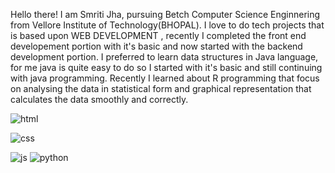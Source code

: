 Hello there! I am  Smriti Jha, pursuing Betch Computer Science Enginnering from Vellore Institute of Technology(BHOPAL).
I love to do tech projects that is based upon WEB DEVELOPMENT , recently I completed the front end developement portion with it's basic and now started with the backend development portion.
I preferred to learn data structures in Java language, for me java is quite easy to do so I started with it's basic and still continuing with java programming.
Recently I learned about R programming that focus on analysing the data in statistical form and graphical representation that calculates the data smoothly and correctly.

![html](https://github.com/Smriti093/Smriti093/assets/132837062/a8705d1a-711a-4e12-adce-8e04f646923f)

![css](https://github.com/Smriti093/Smriti093/assets/132837062/8399d579-4a97-436c-8552-70c485ff644d)

![js](https://github.com/Smriti093/Smriti093/assets/132837062/502701ad-ed36-4887-a712-0710aa14f256)
![python](https://github.com/Smriti093/Smriti093/assets/132837062/9d419b25-ff2f-4d97-a2e3-f6a572ab0e0e)
